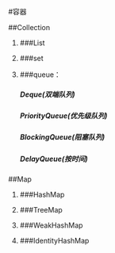 #容器

##Collection
1. ###List

2. ###set

3. ###queue：

   ##### Deque(双端队列)

   ##### PriorityQueue(优先级队列)

   ##### BlockingQueue(阻塞队列)

   ##### DelayQueue(按时间)

##Map
1. ###HashMap

2. ###TreeMap

3. ###WeakHashMap

4. ###IdentityHashMap
